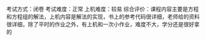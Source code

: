 考试方式：闭卷
考试难度：正常
上机难度：较易
综合评价：课程内容主要是方程和方程组的解法，上机内容是解法的实现，书上的参考代码很详细，老师给的资料很详细，除了平时的作业之外，有上机和一次小作业，难度不大，学分还是很好拿的

